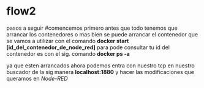# flow2
pasos a seguir
#comencemos 
primero antes que todo tenemos que arrancar los contenedores o mas bien se puede arrancar el contenedor que se vamos a utilizar
con el comando **docker start [id_del_contenedor_de_node_red]**
para pode consultar tu id del contenedor es con el sig. comando **docker ps -a**

ya que esten arrancados ahora podemos entra con nuestro tcp en  nuestro buscador de la sig manera **localhost:1880**
y hacer las modificaciones que queramos en *Node-RED*
